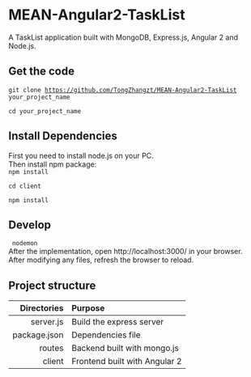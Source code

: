 # MEAN-Angular2-TaskList
A TaskList application built with MongoDB, Express.js, Angular 2 and Node.js.

## Get the code
<code>git clone https://github.com/TongZhangzt/MEAN-Angular2-TaskList your_project_name  
cd your_project_name</code>

## Install Dependencies
First you need to install node.js on your PC.  
Then install npm package:  
<code>npm install  
cd client  
npm install</code>

## Develop
<code> nodemon</code>  
After the implementation, open http://localhost:3000/ in your browser.  
After modifying any files, refresh the browser to reload.

## Project structure
<table>
  <thead>
    <th align="right">Directories</th>
    <th align="left">Purpose</th>
  </thead>
  <tbody>
   <tr>
   <td align="right">server.js</td>
   <td align="left">Build the express server</td>   
   </tr>
   <tr>
   <td align="right">package.json</td>
   <td align="left">Dependencies file</td>   
   </tr>
   <tr>
   <td align="right">routes</td>
   <td align="left">Backend built with mongo.js</td>   
   </tr>
   <tr>
   <td align="right">client</td>
   <td align="left">Frontend built with Angular 2</td>   
   </tr>
  </tbody>
</table>
